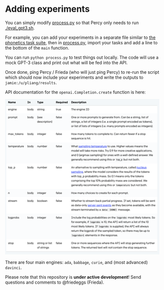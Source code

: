 # Adding experiments 

You can simply modify [process.py](https://github.com/friedeggs/in-context_learning/blob/master/process.py) so that Percy only needs to run [./eval_gpt3.sh](https://github.com/friedeggs/in-context_learning/blob/master/eval_gpt3.sh). 

For example, you can add your experiments in a separate file similar to [the phonetics task suite](https://github.com/friedeggs/in-context_learning/blob/master/prompts_from_chris.py), then in [process.py](https://github.com/friedeggs/in-context_learning/blob/master/process.py), import your tasks and add a line to the bottom of the `main` function. 

You can run `python process.py` to test things out locally. The code will use a mock GPT-3 class and print out what will be fed into the API. 

Once done, ping Percy / Frieda (who will just ping Percy) to re-run the script which should now include your experiments and write the outputs to `jamie:/u/pliang/results`. 

API documentation for the `openai.Completion.create` function is here:
<!-- ![OpenAI GPT-3 API documentation](API_documentation.png){:height="700px" width="400px"} -->
<img src="API_documentation.png" width="700">

There are four main engines: `ada`, `babbage`, `curie`, and (most advanced) `davinci`. 

Please note that this repository is **under active development**! Send questions and comments to @friedeggs (Frieda). 
